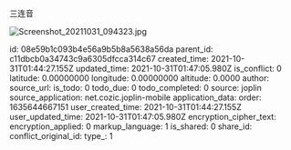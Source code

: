 三连音


![Screenshot_20211031_094323.jpg](:/372cebb53e6d45e9a96fc0da670bea11)

id: 08e59b1c093b4e56a9b5b8a5638a56da
parent_id: c11dbcb0a34743c9a6305dfcca314c67
created_time: 2021-10-31T01:44:27.155Z
updated_time: 2021-10-31T01:47:05.980Z
is_conflict: 0
latitude: 0.00000000
longitude: 0.00000000
altitude: 0.0000
author: 
source_url: 
is_todo: 0
todo_due: 0
todo_completed: 0
source: joplin
source_application: net.cozic.joplin-mobile
application_data: 
order: 1635644667151
user_created_time: 2021-10-31T01:44:27.155Z
user_updated_time: 2021-10-31T01:47:05.980Z
encryption_cipher_text: 
encryption_applied: 0
markup_language: 1
is_shared: 0
share_id: 
conflict_original_id: 
type_: 1
